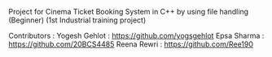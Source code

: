 Project for Cinema Ticket Booking System in C++ by using file handling (Beginner) (1st Industrial training project)

Contributors :
Yogesh Gehlot : https://github.com/yogsgehlot
Epsa Sharma : https://github.com/20BCS4485
Reena Rewri : https://github.com/Ree190
